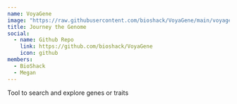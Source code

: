 ```yaml
---
name: VoyaGene
image: "https://raw.githubusercontent.com/bioshack/VoyaGene/main/voyagene.png"
title: Journey the Genome
social:
  - name: Github Repo
    link: https://github.com/bioshack/VoyaGene
    icon: github
members:
  - BioShack
  - Megan
---
```


Tool to search and explore genes or traits
